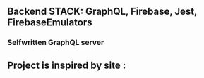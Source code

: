 ## Backend STACK: GraphQL, Firebase, Jest, FirebaseEmulators
### Selfwritten GraphQL server

## Project is inspired by site : 
